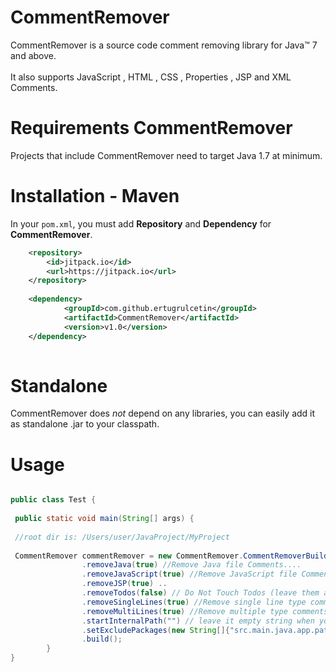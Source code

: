 # CommentRemover

CommentRemover is a source code comment removing library for Java&trade; 7 and above.<br><br>
It also supports JavaScript , HTML , CSS , Properties , JSP and XML Comments.

# Requirements CommentRemover

Projects that include CommentRemover need to target Java 1.7 at minimum.

# Installation - Maven
In your `pom.xml`, you must add **Repository** and **Dependency** for **CommentRemover**. 

```xml
	<repository>
	    <id>jitpack.io</id>
	    <url>https://jitpack.io</url>
	</repository>
	
	<dependency>
    	    <groupId>com.github.ertugrulcetin</groupId>
    	    <artifactId>CommentRemover</artifactId>
    	    <version>v1.0</version>
    </dependency>
    	
```

# Standalone

CommentRemover does _not_  depend on any libraries, you can easily add it as standalone .jar to your classpath.


# Usage

~~~~~ java

public class Test {
    
 public static void main(String[] args) {
        
 //root dir is: /Users/user/JavaProject/MyProject
    
 CommentRemover commentRemover = new CommentRemover.CommentRemoverBuilder()
                .removeJava(true) //Remove Java file Comments....
                .removeJavaScript(true) //Remove JavaScript file Comments....
                .removeJSP(true) ..
                .removeTodos(false) // Do Not Touch Todos (leave them alone)
                .removeSingleLines(true) //Remove single line type comments
                .removeMultiLines(true) //Remove multiple type comments
                .startInternalPath("") // leave it empty string when you want to start to root dir
                .setExcludePackages(new String[]{"src.main.java.app.pattern"}) // rootDir/src/main/java/app/pattern skip this directory
                .build();
        }
}



~~~~~
